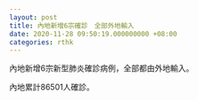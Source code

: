 ```yaml
---
layout: post
title: 內地新增6宗確診　全部外地輸入
date: 2020-11-28 09:50:19.000000000 +08:00
categories: rthk
---
```


內地新增6宗新型肺炎確診病例，全部都由外地輸入。

內地累計86501人確診。
